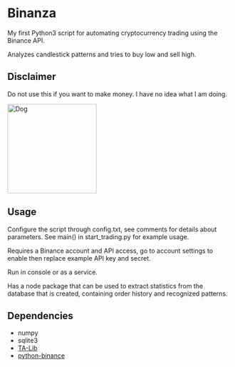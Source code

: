 Binanza
=======

My first Python3 script for automating cryptocurrency trading using the Binance API.

Analyzes candlestick patterns and tries to buy low and sell high.

Disclaimer
----------

Do not use this if you want to make money. I have no idea what I am doing.

<img src=https://i.imgur.com/l3v4P3s.jpg alt="Dog" title="Dog" width="200" />

Usage
-----

Configure the script through config.txt, see comments for details about parameters. See main() in start_trading.py for example usage.

Requires a Binance account and API access, go to account settings to enable then replace example API key and secret.

Run in console or as a service.

Has a node package that can be used to extract statistics from the database that is created, containing order history and recognized patterns.

Dependencies
------------

* numpy
* sqlite3
* [TA-Lib](https://github.com/mrjbq7/ta-lib)
* [python-binance](https://github.com/sammchardy/python-binance)
